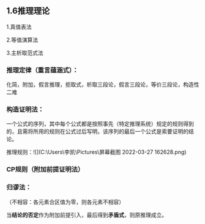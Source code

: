 ## 1.6推理理论

1.真值表法

2.等值演算法

3.主析取范式法

### 推理定律（重言蕴涵式）：

化简，附加，假言推理，拒取式，析取三段论，假言三段论，等价三段论，构造性二难

### 构造证明法：

​			一个公式的序列，其中每个公式都是按照事先（特定推理系统）规定的规则得到的，且需将所用的规则在公式过后写明，该序列的最后一个公式是索要证明的结论。

 推理规则：![](C:\Users\李凯\Pictures\屏幕截图 2022-03-27 162628.png)

### CP规则（附加前提证明法）

### 归谬法： 

（不相容：各元素合区值为零，则各元素不相容）

​			当**结论的否定**作为附加前提引入，最后得到**矛盾式**，则原推理成立。

